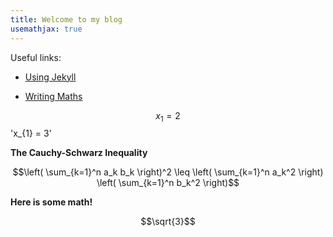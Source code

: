 ```yaml
---
title: Welcome to my blog
usemathjax: true
---
```


Useful links:
- [Using Jekyll](https://www.aleksandrhovhannisyan.com/blog/getting-started-with-jekyll-and-github-pages/#configuring-your-jekyll-site)

- [Writing Maths](https://docs.github.com/en/get-started/writing-on-github/working-with-advanced-formatting/writing-mathematical-expressions)

$$x_{1} = 2$$
'x_{1} = 3'

**The Cauchy-Schwarz Inequality**

$$\left( \sum_{k=1}^n a_k b_k \right)^2 \leq \left( \sum_{k=1}^n a_k^2 \right) \left( \sum_{k=1}^n b_k^2 \right)$$


**Here is some math!**

```math
\sqrt{3}
```

